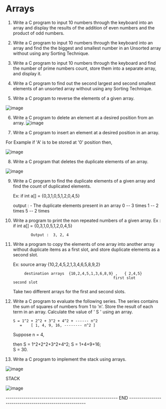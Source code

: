 # Arrays

1) Write a C program to input 10 numbers through the keyboard into an array and
     display the results of the addition of even numbers and the product of odd numbers.

2) Write a C program to input 10 numbers through the keyboard into an array and find the 
     the biggest and smallest number in an Unsorted array without using any Sorting Technique.

3) Write a C program to input 10 numbers through the keyboard and find the number
     of prime numbers count, store  them into a separate array, and display it.

4)  Write a C program to find out the second largest and second smallest elements of an
      unsorted array without using any Sorting Technique.

5) Write a C program to reverse  the elements of a given array.

![image](https://github.com/3rang/C/assets/42485479/5a72962e-9c8f-4d06-a431-e5aaeb1aeeff)


6) Write a C program to delete an element at a desired position from an array.
![image](https://github.com/3rang/C/assets/42485479/d0eb3592-3546-418a-9464-67ae500917fc)

7) Write a C program to insert an element at a desired position in an array. 

 For Example if 'A' is to be stored at '0' position then, 

![image](https://github.com/3rang/C/assets/42485479/ab504ab8-9242-45a1-8168-4b69e3c5d4bb)


8) Write a C program that deletes the duplicate elements of an array.

![image](https://github.com/3rang/C/assets/42485479/6e9a7f87-4bed-4e69-ba55-1398263c5f1d)


9) Write a C program to find the duplicate elements of a given array and find the count of
     duplicated elements.
 
     Ex: if  int a[] = {0,3,1,0,5,1,2,0,4,5}

      output : -
      The duplicate elements present in an array 
       0  -- 3 times
       1  -- 2 times
       5  -- 2 times 

10) Write a program to print the non repeated numbers of  a given array.
        Ex : if   int a[] = {0,3,1,0,5,1,2,0,4,5}

                Output :  3, 2, 4

11) Write a program to copy the elements of one array into another array without duplicate
       items as a first slot, and store duplicate elements as a second slot.
  
     Ex:   source array           {10,2,4,5,2,1,3,4,6,5,8,9,2}

             destination arrays  {10,2,4,5,1,3,6,8,9} ,   { 2,4,5} 
                                                     first slot               second slot

       Take two different arrays for the first and second slots. 

12) Write a C program to evaluate the following series. The series contains the sum of
       squares of numbers from 1 to 'n'. Store the result of each term in an array. Calculate 
       the value of  ' S '  using an array.
 
        S = 1^2 + 2^2 + 3^2 + 4^2 + ------ n^2
           =    [ 1, 4, 9, 16, -------- n^2 ]

      Suppose n = 4,

      then  S =  1^2+2^2+3^2+4^2;
               S = 1+4+9+16;  
               S  =  30.


13)	Write a C program to implement the stack using arrays.


![image](https://github.com/3rang/C/assets/42485479/cf2481d4-0c24-4e1b-b107-067f2f84fb23)


 STACK

![image](https://github.com/3rang/C/assets/42485479/014a7308-15ea-4094-b079-8ffc97363d0c)



-------------------------------------------------------- END --------------------------------------------------------
